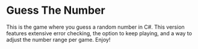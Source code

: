 # Guess The Number

This is the game where you guess a random number in C#. This version features extensive error checking, the option to keep playing, and a way to adjust the number range per game. Enjoy!
